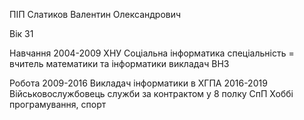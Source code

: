 ПІП
Слатиков Валентин Олександрович

Вік
31

Навчання
2004-2009
ХНУ
Соціальна інформатика
спеціальність = вчитель математики та інформатики
                викладач ВНЗ

Робота
2009-2016
Викладач інформатики в ХГПА
2016-2019
Військовослужбовець служби за контрактом у 8 полку СпП
Хоббі
програмування, спорт
